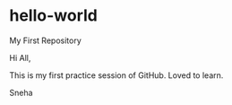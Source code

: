 # hello-world
My First Repository

Hi All,

This is my first practice session of GitHub. Loved to learn.

Sneha
